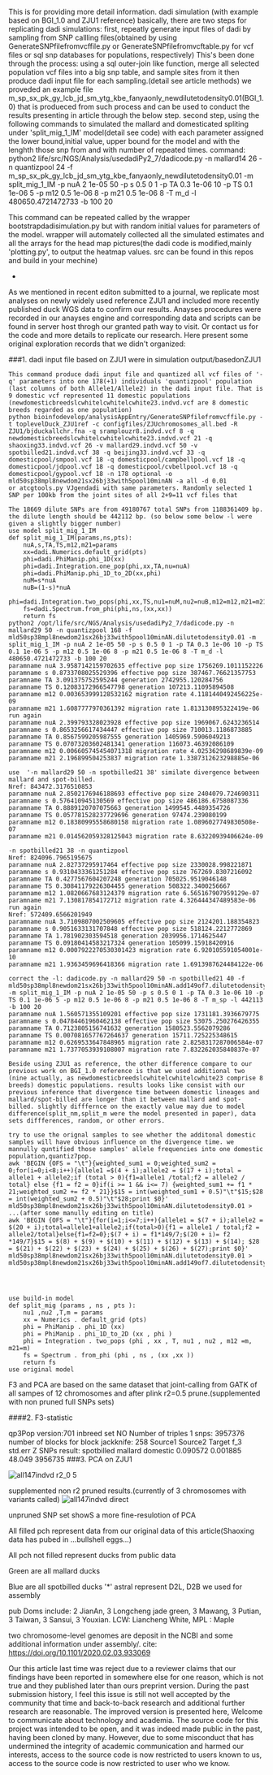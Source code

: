 
This is for providing more detail information.
dadi simulation (with example based on BGI_1.0 and ZJU1 reference)
basically, there are two steps for replicating dadi simulations:
first, repeatly generate input files of dadi by sampling from SNP callling files(obtained by using GenerateSNPfilefromvcffile.py or GenerateSNPfilefromvcftable.py for vcf files or sql snp databases for populations, respectively)
This's been done through the process: using a sql outer-join like function, merge all selected population vcf files into a big snp table, and sample sites from it then produce dadi input file for each sampling.(detail see article methods)
we proveded an example file m_sp_sx_pk_gy_lcb_jd_sm_ytg_kbe_fanyaonly_newdilutetodensity0.01(BGI_1.0) that is produeced from such process and can be used to conduct the results presenting in article through the below step.
second step,
using the following commands to simulated the mallard and domesticated spliting under 'split_mig_1_IM' model(detail see code) with each parameter assigned the 
lower bound,initial value, upper bound for the model and with the lenghth those snp from and with number of repeated times.
command: python2 life/src/NGS/Analysis/usedadiPy2_7/dadicode.py -n mallard14 26 -n quantizpool 24 -f m_sp_sx_pk_gy_lcb_jd_sm_ytg_kbe_fanyaonly_newdilutetodensity0.01 -m split_mig_1_IM -p nuA 2 1e-05 50 -p s 0.5 0 1 -p TA 0.3 1e-06 10 -p TS 0.1 1e-06 5 -p m12 0.5 1e-06 8 -p m21 0.5 1e-06 8 -T m_d -l 480650.4721472733 -b 100 20

This command can be repeated called by the wrapper bootstrapdadisimulation.py but with random initial values for parameters of the model.
wrapper will automately collected all the simulated estimates and all the arrays for the head map pictures(the dadi code is modified,mainly 'plotting.py', to output the heatmap values. src can be found in this repos and build in your mechine) 

-

As we mentioned in recent editon submitted to a journal, we replicate most analyses on newly widely used reference ZJU1 and included more recently published duck WGS data to confirm our results. Anayses procedures were recorded in our anayses engine and corresponding data and scripts can be found in server host throgh our granted path way to visit. Or contact us for the code and more details to replicate our research. Here present some original exploration records that we didn't organized:

###1.  dadi input file based on ZJU1 were in simulation output/basedonZJU1 

	
    This command produce dadi input file and quantized all vcf files of '-q' parameters into one 178(+1) individuals 'quantizpool' population (last columns of both Allele1/Allele2) in the dadi input file. That is 9 domestic vcf represented 11 domestic populations (newdomesticbreedslcwhitelcwhitelcwhite23.indvd.vcf are 8 domestic breeds regarded as one population)
	python bioinfodevelop/analysisAppEntry/GenerateSNPfilefromvcffile.py -t toplevelDuck_ZJU1ref -c configfiles/ZJUchromosomes_all.bed -R ZJU1/bjduckallchr.fna -q sramplouzr8.indvd.vcf 8 -q newdomesticbreedslcwhitelcwhitelcwhite23.indvd.vcf 21 -q shaoxing33.indvd.vcf 26 -v mallard29.indvd.vcf 50 -v spotbilled21.indvd.vcf 38 -q beijing33.indvd.vcf 33 -q domesticpool/smpool.vcf 18 -q domesticpool/campbellpool.vcf 18 -q domesticpool/jdpool.vcf 18 -q domesticpool/cvbellpool.vcf 18 -q domesticpool/gypool.vcf 18 -n 178 optional -o mld50sp38mpl8newdom21sx26bj33with5pool10minAN -a all -d 0.01
	or atcgtools.py VJgendadi with same parameters. Randomly selected 1 SNP per 100kb from the joint sites of all 2+9=11 vcf files that 
    
    The 18669 dilute SNPs are from 49180767 total SNPs from 1188361409 bp. the dilute length should be 442112 bp. (so below some below -l were given a slightly bigger number)
	use model split_mig_1_IM
    def split_mig_1_IM(params,ns,pts):
        nuA,s,TA,TS,m12,m21=params
        xx=dadi.Numerics.default_grid(pts)
        phi=dadi.PhiManip.phi_1D(xx)
        phi=dadi.Integration.one_pop(phi,xx,TA,nu=nuA)
        phi=dadi.PhiManip.phi_1D_to_2D(xx,phi)
        nuM=s*nuA
        nuB=(1-s)*nuA
        phi=dadi.Integration.two_pops(phi,xx,TS,nu1=nuM,nu2=nuB,m12=m12,m21=m21)
        fs=dadi.Spectrum.from_phi(phi,ns,(xx,xx))
        return fs
    python2 /opt/life/src/NGS/Analysis/usedadiPy2_7/dadicode.py -n mallard29 50 -n quantizpool 168 -f mld50sp38mpl8newdom21sx26bj33with5pool10minAN.dilutetodensity0.01 -m split_mig_1_IM -p nuA 2 1e-05 50 -p s 0.5 0 1 -p TA 0.3 1e-06 10 -p TS 0.1 1e-06 5 -p m12 0.5 1e-06 8 -p m21 0.5 1e-06 8 -T m_d -l 480650.4721472733 -b 100 20
    paramname nuA 3.9587142159702635 effective pop size 1756269.1011152226
    paramname s 0.8733708025529396 effective pop size 387467.76621357753
    paramname TA 3.091375752595244 generation 2742955.120284756
    paramname TS 0.12083172966547798 generation 107213.11095894508
    paramname m12 0.003653999128532162 migration rate 4.1181440492456225e-09
    paramname m21 1.6087777970361392 migration rate 1.813130895322419e-06
	run again
    paramname nuA 2.399793328023928 effective pop size 1969067.6243236514
    paramname s 0.8653256617434447 effective pop size 710013.1186873885
    paramname TA 0.8567599205987555 generation 1405969.5906049213
    paramname TS 0.07073203602481341 generation 116073.46392086109
    paramname m12 0.006605745454071318 migration rate 4.02536298689839e-09
    paramname m21 2.196899504253837 migration rate 1.3387312623298885e-06
	
    use  '-n mallard29 50 -n spotbilled21 38' similate divergence between mallard and spot-billed.
    Nref: 843472.3176510853
    paramname nuA 2.8502176946188693 effective pop size 2404079.724690311
    paramname s 0.576410945130569 effective pop size 486186.6758087336
    paramname TA 0.8889120707075663 generation 1499545.4489354726
    paramname TS 0.057781528237729696 generation 97474.239080199
    paramname m12 0.18380995558680158 migration rate 1.0896027749830508e-07
    paramname m21 0.014562059328125043 migration rate 8.63220939406624e-09

    -n spotbilled21 38 -n quantizpool
    Nref: 824096.7965195675
    paramname nuA 2.82737295917464 effective pop size 2330028.998221871
    paramname s 0.9310433361251284 effective pop size 767269.8307216092
    paramname TA 0.4277567604207248 generation 705025.9519046148
    paramname TS 0.30841179226304455 generation 508322.3400256667
    paramname m12 1.0820667683124379 migration rate 6.565167907959129e-07
    paramname m21 7.130817854172712 migration rate 4.326444347489583e-06
    run again
    Nref: 572409.6566201949
    paramname nuA 3.7109807002509605 effective pop size 2124201.188354823
    paramname s 0.9051633131707848 effective pop size 518124.2212772869
    paramname TA 1.781902303594518 generation 2039956.1714625447
    paramname TS 0.09180414583217324 generation 105099.15918420916
    paramname m12 0.0007922270530301423 migration rate 6.920105591054001e-10
    paramname m21 1.9363459696418366 migration rate 1.6913987624484122e-06
    
    correct the -l: dadicode.py -n mallard29 50 -n spotbilled21 40 -f mld50sp38mpl8newdom21sx26bj33with5pool10minAN.add149of7.dilutetodensity0.01 -m split_mig_1_IM -p nuA 2 1e-05 50 -p s 0.5 0 1 -p TA 0.3 1e-06 10 -p TS 0.1 1e-06 5 -p m12 0.5 1e-06 8 -p m21 0.5 1e-06 8 -T m_sp -l 442113 -b 100 20
    paramname nuA 1.560571355109201 effective pop size 1731181.3936679775
    paramname s 0.04784461960462138 effective pop size 53075.250276426355
    paramname TA 0.7123805156741632 generation 1580523.5562079286
    paramname TS 0.007081657767264637 generation 15711.725225348615
    paramname m12 0.6269533647848965 migration rate 2.8258317287006584e-07
    paramname m21 1.7377053939108007 migration rate 7.832262035840837e-07
    
    Beside using ZJU1 as reference, the other difference compare to our previous work on BGI_1.0 reference is that we used additional two (nine actually, as newdomesticbreedslcwhitelcwhitelcwhite23 comprise 8 breeds) domestic populations. results looks like consist with our previous inference that divergence time between domestic lineages and mallard/spot-billed are longer than it between mallard and spot-billed. slightly difffernce on the exactly value may due to model difference(split_nm,split_m were the model presented in paper), data sets diffferences, random, or other errors.
    
    try to use the orignal samples to see whether the additonal domestic samples will have obvious influence on the divergence time. we mannully quntified those samples' allele frequencies into one domestic population,quantiz7pop.
	awk 'BEGIN {OFS = "\t"}{weighted_sum1 = 0;weighted_sum2 = 0;for(i=0;i<8;i++){allele1 =$(4 + i);allele2 = $(17 + i);total = allele1 + allele2;if (total > 0){f1=allele1 /total;f2 = allele2 / total} else {f1 = f2 = 0}if(i >= 1 && i<= 7) {weighted_sum1 += f1 * 21;weighted_sum2 += f2 * 21}}$15 = int(weighted_sum1 + 0.5)"\t"$15;$28 = int(weighted_sum2 + 0.5)"\t"$28;print $0}' mld50sp38mpl8newdom21sx26bj33with5pool10minAN.dilutetodensity0.01 > ...(after some manully editing on title)
	awk 'BEGIN {OFS = "\t"}{for(i=1;i<=7;i++){allele1 = $(7 + i);allele2 = $(20 + i);total=allele1+allele2;if(total>0){f1 = allele1 / total;f2 = allele2/total}else{f1=f2=0};$(7 + i) = f1*149/7;$(20 + i)= f2 *149/7}$15 = $(8) + $(9) + $(10) + $(11) + $(12) + $(13) + $(14); $28 = $(21) + $(22) + $(23) + $(24) + $(25) + $(26) + $(27);print $0}' mld50sp38mpl8newdom21sx26bj33with5pool10minAN.dilutetodensity0.01 > mld50sp38mpl8newdom21sx26bj33with5pool10minAN.add149of7.dilutetodensity0.01
    
    

    
    use build-in model
    def split_mig (params , ns , pts ):
        nu1 ,nu2 ,T,m = params
        xx = Numerics . default_grid (pts)
        phi = PhiManip . phi_1D (xx)
        phi = PhiManip . phi_1D_to_2D (xx , phi )
        phi = Integration . two_pops (phi , xx , T, nu1 , nu2 , m12 =m, m21=m)
        fs = Spectrum . from_phi (phi , ns , (xx ,xx ))
        return fs
	use original model
    
F3 and PCA are based on the same dataset that joint-calling from GATK of all sampes of 12 chromosomes and after plink r2=0.5 prune.(supplemented with non pruned full SNPs sets)

####2.  F3-statistic

qp3Pop version:701
inbreed set NO
Number of triples 1
snps: 3957376
number of blocks for block jackknife: 258
			Source1     Source2     Target     f_3        std.err     Z	SNPs
 result:	spotbilled  mallard     domestic   0.090572  0.001885    48.049	3956735
###3.  PCA on ZJU1

![all147indvd r2_0 5](https://github.com/user-attachments/assets/68c10588-c28b-4caa-9a40-7ac5085d7ada)

supplemented non r2 pruned results.(currently of 3 chromosomes with variants called) 
![all147indvd direct](https://github.com/user-attachments/assets/270916b7-3ff9-438c-8d8e-efc232bd670f)

unpruned SNP set showS a more fine-resulotion of PCA

All filled pch represent data from our original data of this article(Shaoxing data has pubed in ...bullshell eggs...)

All pch not filled represent ducks from public data

Green are all mallard ducks

Blue are all spotbilled ducks
'*' astral represent D2L, D2B we used for assembly

pub Doms include: 2 JianAn, 3 Longcheng jade green, 3 Mawang, 3 Putian, 3 Taiwan, 3 Sansui, 3 Youxian.
LCW: Liancheng White, MPL : Maple

two chromosome-level genomes are deposit in the NCBI and some additional information under assembly/.
cite: https://doi.org/10.1101/2020.02.03.933069

Our this article last time was reject due to a reviewer claims that our findings have been reported in somewhere else for one reason, which is not true and they published later than ours preprint version. During the past submission history, I feel this issue is still not well accepted by the community that time and back-to-back research and additional further research are reasonable. The improved version is presented here, Welcome to communicate about technology and academia. The source code for this project was intended to be open, and it was indeed made public in the past, having been cloned by many. However, due to some misconduct that has undermined the integrity of academic communication and harmed our interests, access to the source code is now restricted to users known to us, access to the source code is now restricted to user who we know.
